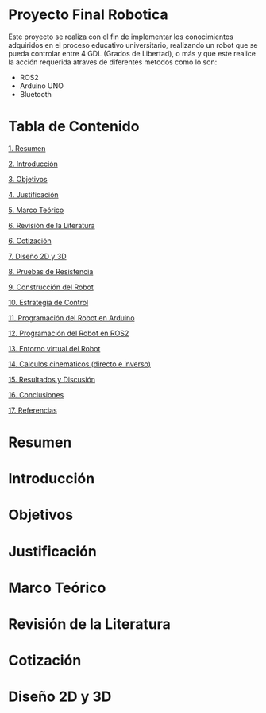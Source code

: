 # Proyecto Final Robotica
Este proyecto se realiza con el fin de implementar los conocimientos adquiridos en el proceso educativo universitario, realizando un robot que se pueda controlar entre 4 GDL (Grados de Libertad), o más y que este realice la acción requerida atraves de diferentes metodos como lo son:
- ROS2
- Arduino UNO
- Bluetooth

# Tabla de Contenido
[1. Resumen](#resumen)

[2. Introducción](#introducción)

[3. Objetivos](#objetivos)

[4. Justificación](#justificación)

[5. Marco Teórico](#marco-teórico)

[6. Revisión de la Literatura](#revisión-de-la-literatura)

[6. Cotización](#cotización)

[7. Diseño 2D y 3D](#diseño-2D-y-3D)

[8. Pruebas de Resistencia](#pruebas-de-resistencia)

[9. Construcción del Robot](#construcción-del-robot)

[10. Estrategia de Control](#estrategia-de-control)

[11. Programación del Robot en Arduino](#porgramación-del-robot-en-arduino)

[12. Programación del Robot en ROS2](#programación-del-robot-en-ros2)

[13. Entorno virtual del Robot](#entorno-virtual-del-robot)

[14. Calculos cinematicos (directo e inverso)](#calculos-cinematicos-directos-e-inversos)

[15. Resultados y Discusión](#resultados-y-discusión)

[16. Conclusiones](#conclusiones)

[17. Referencias](#referencias)

# Resumen

# Introducción

# Objetivos

# Justificación

# Marco Teórico

# Revisión de la Literatura

# Cotización

# Diseño 2D y 3D
